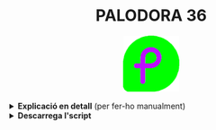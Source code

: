 <h1 align="center">PALODORA 36</h1>

<p align="center"><a href="https://github.com/mantekillah/palodora" target="_blank"><img src="./palodora-logo.png" width="100" /></a></p>

<details>
  <summary><b>Explicació en detall</b> (per fer-ho manualment)</summary>

### Taula de continguts
  
- [Optimitza les velocitats](#--optimitzar-velocitats)
- [Actualitza el sistema](#--actualitzar-el-sistema)
- [Defineix el nom de la màquina](#--definir-el-nom-de-la-màquina)
- [Reinicia el sistema](#--reiniciar-el-sistema)
- [Activa els repositoris d'RPM Fusion](#--activar-rpm-fusion-free-i-nonfree)
- [Activa la paqueteria Flatpak](#--activar-flatpak)
- [Instal·la el que vulguis](#--installar-el-que-vulguis)
- [Elimina el que no vulguis](#--eliminar-el-que-no-vulguis)
  
---
  
### - Optimitzar velocitats:

Obrir la Terminal i posar la següent ordre per editar l'arixu **dnf.conf**:

`sudo nano /etc/dnf/dnf.conf`

Introdueixo les següents línies noves:

`fastestmirror=True`

`max_parallel_downloads=10`

`defaultyes=True`

`keepcache=True`

### - Actualitzar el sistema

`sudo dnf update -y --refresh`

`sudo dnf upgrade -y`

### - Definir el nom de la màquina

`sudo hostnamectl set-hostname linux`

### - Reiniciar el sistema

`sudo reboot now`

### - Activar RPM Fusion (*free* i *nonfree*)

`sudo dnf install -y https://mirrors.rpmfusion.org/free/fedora/rpmfusion-free-release-$(rpm -E %fedora).noarch.rpm https://mirrors.rpmfusion.org/nonfree/fedora/rpmfusion-nonfree-release-$(rpm -E %fedora).noarch.rpm`

`sudo dnf -y groupupdate core`

`sudo dnf -y groupupdate multimedia --setop="install_weak_deps=False" --exclude=PackageKit-gstreamer-plugin`

`sudo dnf -y groupupdate sound-and-video`

`sudo dnf install -y rpmfusion-free-release-tainted`

`sudo dnf install -y libdvdcss`

`sudo dnf install -y rpmfusion-nonfree-release-tainted`

`sudo dnf install -y \*-firmware`

### - Activar Flatpak

`flatpak remote-add --if-not-exists flathub https://flathub.org/repo/flathub.flatpakrepo`

### - Instal·lar el que vulguis

`sudo dnf install -y neofetch screenfetch gimp`

### - Eliminar el que no vulguis

`sudo dnf remove -y [Per desinstal·lar folder]`

`sudo dnf autoremove`

`sudo dnf clean all`

</details>

<details>
  <summary><b>Descarrega l'script</b></summary>

<h3 align="center">L'script encara no està disponible.</h3>

</details>
